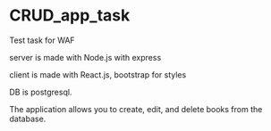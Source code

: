 # CRUD_app_task
  Test task for WAF
  
  server is made with Node.js with express
  
  client is made with React.js, bootstrap for styles
  
  DB is postgresql.
  
  The application allows you to create, edit, and delete books from the database.
